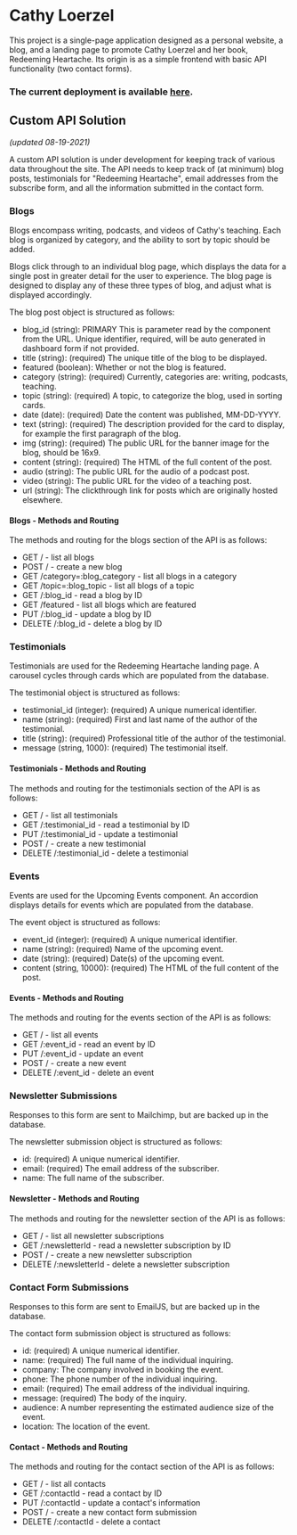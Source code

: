 # Cathy Loerzel

This project is a single-page application designed as a personal website, a blog, and a landing page to promote Cathy Loerzel and her book, Redeeming Heartache. Its origin is as a simple frontend with basic API functionality (two contact forms).

### The current deployment is available [here](https://cathy-loerzel-client.herokuapp.com/).

## Custom API Solution

*(updated 08-19-2021)*

A custom API solution is under development for keeping track of various data throughout the site. The API needs to keep track of (at minimum) blog posts, testimonials for "Redeeming Heartache", email addresses from the subscribe form, and all the information submitted in the contact form.

### Blogs

Blogs encompass writing, podcasts, and videos of Cathy's teaching. Each blog is organized by category, and the ability to sort by topic should be added.

Blogs click through to an individual blog page, which displays the data for a single post in greater detail for the user to experience. The blog page is designed to display any of these three types of blog, and adjust what is displayed accordingly.

The blog post object is structured as follows:

- blog_id (string): PRIMARY This is parameter read by the component from the URL. Unique identifier, required, will be auto generated in dashboard form if not provided.
- title (string): (required) The unique title of the blog to be displayed.
- featured (boolean): Whether or not the blog is featured.
- category (string): (required) Currently, categories are: writing, podcasts, teaching.
- topic (string): (required) A topic, to categorize the blog, used in sorting cards.
- date (date): (required) Date the content was published, MM-DD-YYYY.
- text (string): (required) The description provided for the card to display, for example the first paragraph of the blog.
- img (string): (required) The public URL for the banner image for the blog, should be 16x9.
- content (string): (required) The HTML of the full content of the post.
- audio (string): The public URL for the audio of a podcast post.
- video (string): The public URL for the video of a teaching post.
- url (string): The clickthrough link for posts which are originally hosted elsewhere.

#### Blogs - Methods and Routing

The methods and routing for the blogs section of the API is as follows:

- GET / - list all blogs
- POST / - create a new blog
- GET /category=:blog_category - list all blogs in a category
- GET /topic=:blog_topic - list all blogs of a topic
- GET /:blog_id - read a blog by ID
- GET /featured - list all blogs which are featured
- PUT /:blog_id - update a blog by ID
- DELETE /:blog_id - delete a blog by ID

### Testimonials

Testimonials are used for the Redeeming Heartache landing page. A carousel cycles through cards which are populated from the database.

The testimonial object is structured as follows:

- testimonial_id (integer): (required) A unique numerical identifier.
- name (string): (required) First and last name of the author of the testimonial.
- title (string): (required) Professional title of the author of the testimonial.
- message (string, 1000): (required) The testimonial itself.

#### Testimonials - Methods and Routing

The methods and routing for the testimonials section of the API is as follows:

- GET / - list all testimonials
- GET /:testimonial_id - read a testimonial by ID
- PUT /:testimonial_id - update a testimonial
- POST / - create a new testimonial
- DELETE /:testimonial_id - delete a testimonial

### Events

Events are used for the Upcoming Events component. An accordion displays details for events which are populated from the database.

The event object is structured as follows:

- event_id (integer): (required) A unique numerical identifier.
- name (string): (required) Name of the upcoming event.
- date (string): (required) Date(s) of the upcoming event.
- content (string, 10000): (required) The HTML of the full content of the post.

#### Events - Methods and Routing

The methods and routing for the events section of the API is as follows:

- GET / - list all events
- GET /:event_id - read an event by ID
- PUT /:event_id - update an event
- POST / - create a new event
- DELETE /:event_id - delete an event

### Newsletter Submissions

Responses to this form are sent to Mailchimp, but are backed up in the database.

The newsletter submission object is structured as follows:

- id: (required) A unique numerical identifier.
- email: (required) The email address of the subscriber.
- name: The full name of the subscriber.

#### Newsletter - Methods and Routing

The methods and routing for the newsletter section of the API is as follows:

- GET / - list all newsletter subscriptions
- GET /:newsletterId - read a newsletter subscription by ID
- POST / - create a new newsletter subscription
- DELETE /:newsletterId - delete a newsletter subscription

### Contact Form Submissions

Responses to this form are sent to EmailJS, but are backed up in the database.

The contact form submission object is structured as follows:

- id: (required) A unique numerical identifier.
- name: (required) The full name of the individual inquiring.
- company: The company involved in booking the event.
- phone: The phone number of the individual inquiring.
- email: (required) The email address of the individual inquiring.
- message: (required) The body of the inquiry.
- audience: A number representing the estimated audience size of the event.
- location: The location of the event.

#### Contact - Methods and Routing

The methods and routing for the contact section of the API is as follows:

- GET / - list all contacts
- GET /:contactId - read a contact by ID
- PUT /:contactId - update a contact's information
- POST / - create a new contact form submission
- DELETE /:contactId - delete a contact